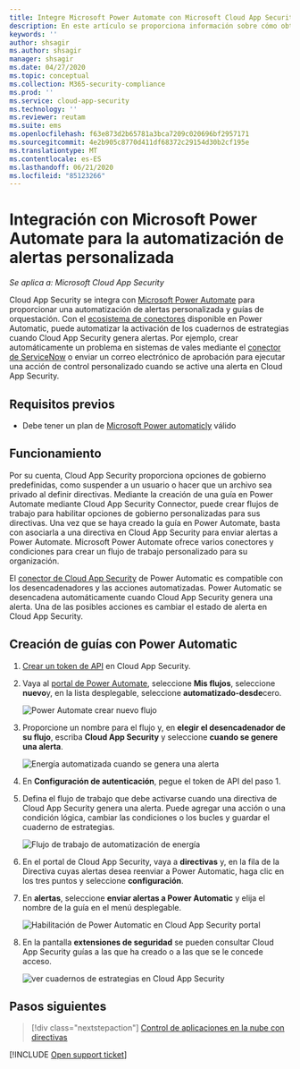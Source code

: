 ```yaml
---
title: Integre Microsoft Power Automate con Microsoft Cloud App Security para obtener una automatización de alertas personalizada
description: En este artículo se proporciona información sobre cómo obtener una automatización de alertas personalizada mediante la integración de Microsoft Power Automate con Cloud App Security.
keywords: ''
author: shsagir
ms.author: shsagir
manager: shsagir
ms.date: 04/27/2020
ms.topic: conceptual
ms.collection: M365-security-compliance
ms.prod: ''
ms.service: cloud-app-security
ms.technology: ''
ms.reviewer: reutam
ms.suite: ems
ms.openlocfilehash: f63e873d2b65781a3bca7209c020696bf2957171
ms.sourcegitcommit: 4e2b905c8770d411df68372c29154d30b2cf195e
ms.translationtype: MT
ms.contentlocale: es-ES
ms.lasthandoff: 06/21/2020
ms.locfileid: "85123266"
---
```

# <a name="integrate-with-microsoft-power-automate-for-custom-alert-automation"></a>Integración con Microsoft Power Automate para la automatización de alertas personalizada

*Se aplica a: Microsoft Cloud App Security*

Cloud App Security se integra con [Microsoft Power Automate](https://docs.microsoft.com/flow/getting-started) para proporcionar una automatización de alertas personalizada y guías de orquestación. Con el [ecosistema de conectores](https://docs.microsoft.com/connectors/) disponible en Power Automatic, puede automatizar la activación de los cuadernos de estrategias cuando Cloud App Security genera alertas. Por ejemplo, crear automáticamente un problema en sistemas de vales mediante el [conector de ServiceNow](https://docs.microsoft.com/connectors/service-now/) o enviar un correo electrónico de aprobación para ejecutar una acción de control personalizado cuando se active una alerta en Cloud App Security.

## <a name="prerequisites"></a>Requisitos previos

- Debe tener un plan de [Microsoft Power automaticly](https://flow.microsoft.com/pricing) válido

## <a name="how-it-works"></a>Funcionamiento

Por su cuenta, Cloud App Security proporciona opciones de gobierno predefinidas, como suspender a un usuario o hacer que un archivo sea privado al definir directivas. Mediante la creación de una guía en Power Automate mediante Cloud App Security Connector, puede crear flujos de trabajo para habilitar opciones de gobierno personalizadas para sus directivas. Una vez que se haya creado la guía en Power Automate, basta con asociarla a una directiva en Cloud App Security para enviar alertas a Power Automate. Microsoft Power Automate ofrece varios conectores y condiciones para crear un flujo de trabajo personalizado para su organización.

El [conector de Cloud App Security](https://docs.microsoft.com/connectors/cloudappsecurity/) de Power Automatic es compatible con los desencadenadores y las acciones automatizadas. Power Automatic se desencadena automáticamente cuando Cloud App Security genera una alerta. Una de las posibles acciones es cambiar el estado de alerta en Cloud App Security.

## <a name="how-to-create-playbooks-with-power-automate"></a>Creación de guías con Power Automatic

1. [Crear un token de API](api-tokens.md) en Cloud App Security.

2. Vaya al [portal de Power Automate](https://flow.microsoft.com), seleccione **Mis flujos**, seleccione **nuevo**y, en la lista desplegable, seleccione **automatizado-desde**cero.

    ![Power Automate crear nuevo flujo](media/flow-create-new.png)

3. Proporcione un nombre para el flujo y, en **elegir el desencadenador de su flujo**, escriba **Cloud App Security** y seleccione **cuando se genere una alerta**.

    ![Energía automatizada cuando se genera una alerta](media/flow-when-alert.png)

4. En **Configuración de autenticación**, pegue el token de API del paso 1.

5. Defina el flujo de trabajo que debe activarse cuando una directiva de Cloud App Security genera una alerta. Puede agregar una acción o una condición lógica, cambiar las condiciones o los bucles y guardar el cuaderno de estrategias.

    ![Flujo de trabajo de automatización de energía](media/flow-workflow.png)

6. En el portal de Cloud App Security, vaya a **directivas** y, en la fila de la Directiva cuyas alertas desea reenviar a Power Automatic, haga clic en los tres puntos y seleccione **configuración**.
7. En **alertas**, seleccione **enviar alertas a Power Automatic** y elija el nombre de la guía en el menú desplegable.

    ![Habilitación de Power Automatic en Cloud App Security portal](media/flow-mcas-config.png)

8. En la pantalla **extensiones de seguridad** se pueden consultar Cloud App Security guías a las que ha creado o a las que se le concede acceso.

    ![ver cuadernos de estrategias en Cloud App Security](media/flow-extensions.png)

## <a name="next-steps"></a>Pasos siguientes

> [!div class="nextstepaction"]
> [Control de aplicaciones en la nube con directivas](control-cloud-apps-with-policies.md)

[!INCLUDE [Open support ticket](includes/support.md)]
